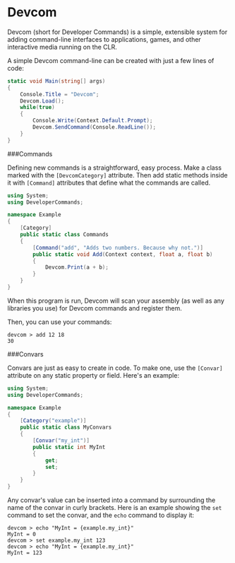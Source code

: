 Devcom
======

Devcom (short for Developer Commands) is a simple, extensible system for adding command-line interfaces to applications, games, and other interactive media running on the CLR.

A simple Devcom command-line can be created with just a few lines of code:

```cs
static void Main(string[] args)
{
    Console.Title = "Devcom";
    Devcom.Load();
    while(true)
    {
        Console.Write(Context.Default.Prompt);
        Devcom.SendCommand(Console.ReadLine());
    }
}
```

###Commands

Defining new commands is a straightforward, easy process. Make a class marked with the `[DevcomCategory]` attribute. Then add static methods inside it with `[Command]` attributes that define what the commands are called.

```cs
using System;
using DeveloperCommands;

namespace Example
{
    [Category]
    public static class Commands
    {
        [Command("add", "Adds two numbers. Because why not.")]
        public static void Add(Context context, float a, float b)
        {
            Devcom.Print(a + b);
        }
    }
}
```

When this program is run, Devcom will scan your assembly (as well as any libraries you use) for Devcom commands and register them.

Then, you can use your commands:
```
devcom > add 12 18
30
```

###Convars

Convars are just as easy to create in code. To make one, use the `[Convar]` attribute on any static property or field. Here's an example:

```cs
using System;
using DeveloperCommands;

namespace Example
{
    [Category("example")]
    public static class MyConvars
    {
        [Convar("my_int")]
        public static int MyInt
        {
            get;
            set;
        }
    }
}
```

Any convar's value can be inserted into a command by surrounding the name of the convar in curly brackets. Here is an example showing the `set` command to set the convar, and the `echo` command to display it:
```
devcom > echo "MyInt = {example.my_int}"
MyInt = 0
devcom > set example.my_int 123
devcom > echo "MyInt = {example.my_int}"
MyInt = 123
```
